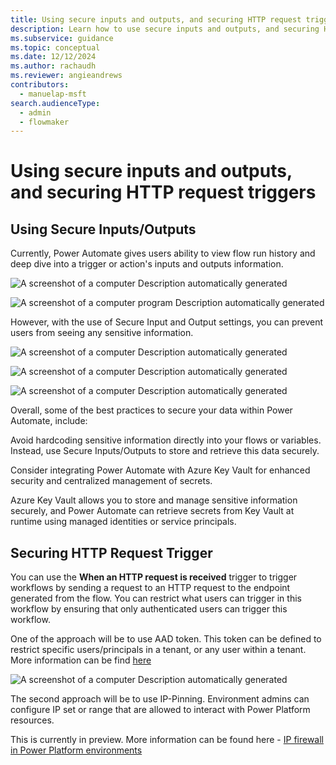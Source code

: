 ```yaml
---
title: Using secure inputs and outputs, and securing HTTP request triggers
description: Learn how to use secure inputs and outputs, and securing HTTP request triggers
ms.subservice: guidance
ms.topic: conceptual
ms.date: 12/12/2024
ms.author: rachaudh
ms.reviewer: angieandrews
contributors: 
  - manuelap-msft
search.audienceType: 
  - admin
  - flowmaker
---
```


# Using secure inputs and outputs, and securing HTTP request triggers

## Using Secure Inputs/Outputs

Currently, Power Automate gives users ability to view flow run history and deep dive into a trigger or action's inputs and outputs information. 

![A screenshot of a computer  Description automatically generated](media/image69.png)

![A screenshot of a computer program  Description automatically generated](media/image70.png)

However, with the use of Secure Input and Output settings, you can prevent users from seeing any sensitive information. 

![A screenshot of a computer  Description automatically generated](media/image71.png)

![A screenshot of a computer  Description automatically generated](media/image72.png)

![A screenshot of a computer  Description automatically generated](media/image73.png)

Overall, some of the best practices to secure your data within Power Automate, include: 

Avoid hardcoding sensitive information directly into your flows or variables. Instead, use Secure Inputs/Outputs to store and retrieve this data securely.

Consider integrating Power Automate with Azure Key Vault for enhanced security and centralized management of secrets.

Azure Key Vault allows you to store and manage sensitive information securely, and Power Automate can retrieve secrets from Key Vault at runtime using managed identities or service principals.

## Securing HTTP Request Trigger 

You can use the **When an HTTP request is received** trigger to trigger workflows by sending a request to an HTTP request to the endpoint generated from the flow. You can restrict what users can trigger in this workflow by ensuring that only authenticated users can trigger this workflow.

One of the approach will be to use AAD token. This token can be defined to restrict specific users/principals in a tenant, or any user within a tenant. More information can be find [here](/power-automate/oauth-authentication) 

![A screenshot of a computer  Description automatically generated](media/image74.png)

The second approach will be to use IP-Pinning. Environment admins can configure IP set or range that are allowed to interact with Power Platform resources. 

This is currently in preview. More information can be found here - [IP firewall in Power Platform environments](/power-platform/admin/ip-firewall)